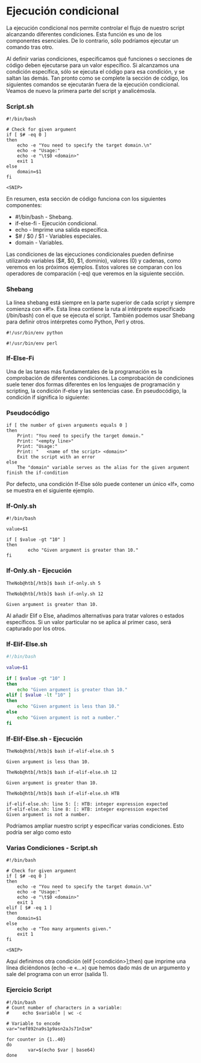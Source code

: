 # Ejecución condicional

La ejecución condicional nos permite controlar el flujo de nuestro script alcanzando diferentes condiciones. Esta función es uno de los componentes esenciales. De lo contrario, sólo podríamos ejecutar un comando tras otro.

Al definir varias condiciones, especificamos qué funciones o secciones de código deben ejecutarse para un valor específico. Si alcanzamos una condición específica, sólo se ejecuta el código para esa condición, y se saltan las demás. Tan pronto como se complete la sección de código, los siguientes comandos se ejecutarán fuera de la ejecución condicional. Veamos de nuevo la primera parte del script y analicémosla.

### Script.sh
```console
#!/bin/bash

# Check for given argument
if [ $# -eq 0 ]
then
	echo -e "You need to specify the target domain.\n"
	echo -e "Usage:"
	echo -e "\t$0 <domain>"
	exit 1
else
	domain=$1
fi

<SNIP>
```

En resumen, esta sección de código funciona con los siguientes componentes:

- #!/bin/bash - Shebang.
- if-else-fi - Ejecución condicional.
- echo - Imprime una salida específica.
- $# / $0 / $1 - Variables especiales.
- domain - Variables.

Las condiciones de las ejecuciones condicionales pueden definirse utilizando variables ($#, $0, $1, dominio), valores (0) y cadenas, como veremos en los próximos ejemplos. Estos valores se comparan con los operadores de comparación (-eq) que veremos en la siguiente sección.

### Shebang
La línea shebang está siempre en la parte superior de cada script y siempre comienza con «#!». Esta línea contiene la ruta al intérprete especificado (/bin/bash) con el que se ejecuta el script. También podemos usar Shebang para definir otros intérpretes como Python, Perl y otros.
```console
#!/usr/bin/env python
```
```console
#!/usr/bin/env perl
```

### If-Else-Fi
Una de las tareas más fundamentales de la programación es la comprobación de diferentes condiciones. La comprobación de condiciones suele tener dos formas diferentes en los lenguajes de programación y scripting, la condición if-else y las sentencias case. En pseudocódigo, la condición if significa lo siguiente:

### Pseudocódigo
```console
if [ the number of given arguments equals 0 ]
then
	Print: "You need to specify the target domain."
	Print: "<empty line>"
	Print: "Usage:"
	Print: "   <name of the script> <domain>"
	Exit the script with an error
else
	The "domain" variable serves as the alias for the given argument 
finish the if-condition
```
Por defecto, una condición If-Else sólo puede contener un único «If», como se muestra en el siguiente ejemplo.

### If-Only.sh
```console
#!/bin/bash

value=$1

if [ $value -gt "10" ]
then
        echo "Given argument is greater than 10."
fi
```
### If-Only.sh - Ejecución
```console
TheNob@htb[/htb]$ bash if-only.sh 5
```
```console
TheNob@htb[/htb]$ bash if-only.sh 12

Given argument is greater than 10.
```
Al añadir Elif o Else, añadimos alternativas para tratar valores o estados específicos. Si un valor particular no se aplica al primer caso, será capturado por los otros.

### If-Elif-Else.sh
```bash
#!/bin/bash

value=$1

if [ $value -gt "10" ]
then
	echo "Given argument is greater than 10."
elif [ $value -lt "10" ]
then
	echo "Given argument is less than 10."
else
	echo "Given argument is not a number."
fi
```
### If-Elif-Else.sh - Ejecución
```console
TheNob@htb[/htb]$ bash if-elif-else.sh 5

Given argument is less than 10.
```
```console
TheNob@htb[/htb]$ bash if-elif-else.sh 12

Given argument is greater than 10.
```
```console
TheNob@htb[/htb]$ bash if-elif-else.sh HTB

if-elif-else.sh: line 5: [: HTB: integer expression expected
if-elif-else.sh: line 8: [: HTB: integer expression expected
Given argument is not a number.
```
Podríamos ampliar nuestro script y especificar varias condiciones. Esto podría ser algo como esto

### Varias Condiciones - Script.sh
```console
#!/bin/bash

# Check for given argument
if [ $# -eq 0 ]
then
	echo -e "You need to specify the target domain.\n"
	echo -e "Usage:"
	echo -e "\t$0 <domain>"
	exit 1
elif [ $# -eq 1 ]
then
	domain=$1
else
	echo -e "Too many arguments given."
	exit 1
fi

<SNIP>
```
Aquí definimos otra condición (elif [<condición>];then) que imprime una línea diciéndonos (echo -e «...») que hemos dado más de un argumento y sale del programa con un error (salida 1).

### Ejercicio Script
```console
#!/bin/bash
# Count number of characters in a variable:
#     echo $variable | wc -c

# Variable to encode
var="nef892na9s1p9asn2aJs71nIsm"

for counter in {1..40}
do
        var=$(echo $var | base64)
done
```
